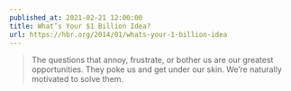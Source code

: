 ```yaml
---
published_at: 2021-02-21 12:00:00
title: What’s Your $1 Billion Idea?
url: https://hbr.org/2014/01/whats-your-1-billion-idea
---
```


<blockquote><p>The questions that annoy, frustrate, or bother us are our greatest opportunities.  They poke us and get under our skin.  We’re naturally motivated to solve them.</p></blockquote>
